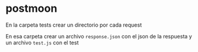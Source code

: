 # postmoon

En la carpeta tests crear un directorio por cada request

En esa carpeta crear un archivo `response.json` con el json de la respuesta y un archivo `test.js` con el test
